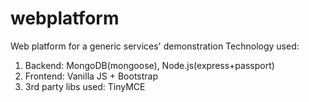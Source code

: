 # webplatform
Web platform for a generic services' demonstration
Technology used: 
1. Backend: MongoDB(mongoose), Node.js(express+passport)
2. Frontend: Vanilla JS + Bootstrap
3. 3rd party libs used: TinyMCE 
